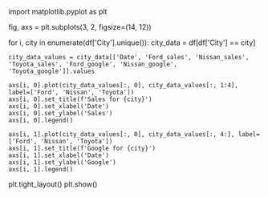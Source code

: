 import matplotlib.pyplot as plt

fig, axs = plt.subplots(3, 2, figsize=(14, 12))

for i, city in enumerate(df['City'].unique()):
    city_data = df[df['City'] == city]
    
    city_data_values = city_data[['Date', 'Ford_sales', 'Nissan_sales', 'Toyota_sales', 'Ford_google', 'Nissan_google', 'Toyota_google']].values
    
    axs[i, 0].plot(city_data_values[:, 0], city_data_values[:, 1:4], label=['Ford', 'Nissan', 'Toyota'])
    axs[i, 0].set_title(f'Sales for {city}')
    axs[i, 0].set_xlabel('Date')
    axs[i, 0].set_ylabel('Sales')
    axs[i, 0].legend()
    
    axs[i, 1].plot(city_data_values[:, 0], city_data_values[:, 4:], label=['Ford', 'Nissan', 'Toyota'])
    axs[i, 1].set_title(f'Google for {city}')
    axs[i, 1].set_xlabel('Date')
    axs[i, 1].set_ylabel('Google')
    axs[i, 1].legend()

plt.tight_layout()
plt.show()
